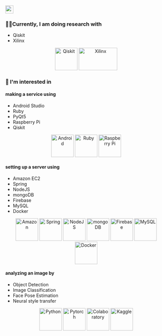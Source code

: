 # <img src="https://media.giphy.com/media/hvRJCLFzcasrR4ia7z/giphy.gif" width="25px">

### 👨‍💻Currently, I am doing research with
  - Qiskit
  - Xilinx
  
<p align="center">
<img src="https://avatars.githubusercontent.com/u/30696987?s=200&v=4" height="70" width="70" alt="Qiskit"/>
<img src="https://www.linuxadictos.com/wp-content/uploads/logo-amd-xilinx.jpg" height="70" width="120" alt="Xilinx"/>

### 🤔 I'm interested in

#### making a service using
  - Android Studio
  - Ruby
  - PyQt5
  - Raspberry Pi
  - Qiskit

<!-- https://devicon.dev/ -->
<p align="center">
<img src="https://cdn.jsdelivr.net/gh/devicons/devicon/icons/android/android-original-wordmark.svg" height="70" width="70" alt="Android"/>
<img src="https://cdn.jsdelivr.net/gh/devicons/devicon/icons/ruby/ruby-original-wordmark.svg" height="70" width="70" alt="Ruby"/>
<img src="https://cdn.jsdelivr.net/gh/devicons/devicon/icons/raspberrypi/raspberrypi-original-wordmark.svg" height="70" width="70" alt="Raspberry Pi"/>

  

#### setting up a server using
  - Amazon EC2
  - Spring
  - NodeJS
  - mongoDB
  - Firebase
  - MySQL
  - Docker
  

<p align="center">
<img src="https://cdn.jsdelivr.net/gh/devicons/devicon/icons/amazonwebservices/amazonwebservices-original-wordmark.svg" height="70" width="70" alt="Amazon"/>
<img src="https://cdn.jsdelivr.net/gh/devicons/devicon/icons/spring/spring-original-wordmark.svg" height="70" width="70" alt="Spring"/>
<img src="https://cdn.jsdelivr.net/gh/devicons/devicon/icons/nodejs/nodejs-original-wordmark.svg" height="70" width="70" alt="NodeJS"/>
<img src="https://cdn.jsdelivr.net/gh/devicons/devicon/icons/mongodb/mongodb-original-wordmark.svg" height="70" width="70" alt="mongoDB"/>
<img src="https://cdn.jsdelivr.net/gh/devicons/devicon/icons/firebase/firebase-plain-wordmark.svg" height="70" width="70" alt="Firebase"/>
<img src="https://cdn.jsdelivr.net/gh/devicons/devicon/icons/mysql/mysql-original-wordmark.svg" height="70" width="70" alt="MySQL"/>
<img src="https://cdn.jsdelivr.net/gh/devicons/devicon/icons/docker/docker-original-wordmark.svg" height="70" width="70" alt="Docker"/>

#### analyzing an image by
  - Object Detection
  - Image Classification
  - Face Pose Estimation
  - Neural style transfer

<p align="center">
<img src="https://cdn.jsdelivr.net/gh/devicons/devicon/icons/python/python-original-wordmark.svg" height="70" width="70" alt="Python"/>
<img src="https://github.com/pytorch/pytorch/blob/master/docs/source/_static/img/pytorch-logo-dark.svg" height="70" width="70" alt="Pytorch"/>
<img src="https://colab.research.google.com/img/colab_favicon_256px.png" height="70" width="70" alt="Colaboratory"/>
<img src="https://www.vectorlogo.zone/logos/kaggle/kaggle-icon.svg" width="70" alt="Kaggle"/>
